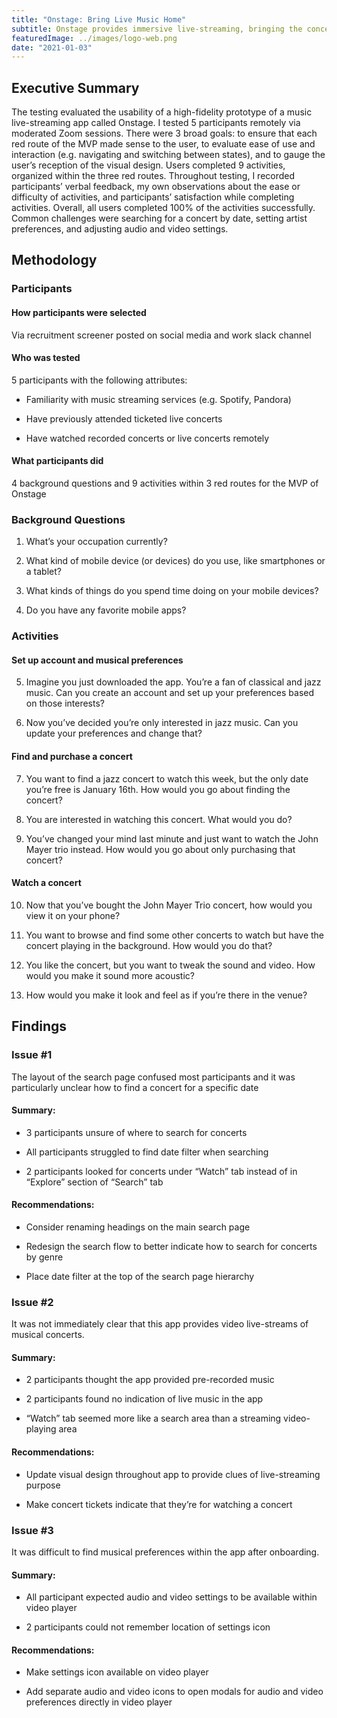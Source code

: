 ```yaml
---
title: "Onstage: Bring Live Music Home"
subtitle: Onstage provides immersive live-streaming, bringing the concert experience to music fans — in the comfort of their homes. 
featuredImage: ../images/logo-web.png
date: "2021-01-03"
---
```



## Executive Summary

The testing evaluated the usability of a high-fidelity prototype of a music live-streaming app called Onstage. I tested 5 participants remotely via moderated Zoom sessions. There were 3 broad goals: to ensure that each red route of the MVP made sense to the user, to evaluate ease of use and interaction (e.g. navigating and switching between states), and to gauge the user’s reception of the visual design. Users completed 9 activities, organized within the three red routes. Throughout testing, I recorded participants’ verbal feedback, my own observations about the ease or difficulty of activities, and participants’ satisfaction while completing activities. Overall, all users completed 100% of the activities successfully. Common challenges were searching for a concert by date, setting artist preferences, and adjusting audio and video settings.

## Methodology

### Participants

#### How participants were selected

Via recruitment screener posted on social media and work slack channel

#### Who was tested

5 participants with the following attributes:

-   Familiarity with music streaming services (e.g. Spotify, Pandora)
    
-   Have previously attended ticketed live concerts
    
-   Have watched recorded concerts or live concerts remotely
    

#### What participants did

4 background questions and 9 activities within 3 red routes for the MVP of Onstage

  

### Background Questions

1.  What’s your occupation currently?
    
2.  What kind of mobile device (or devices) do you use, like smartphones or a tablet?
    
3.  What kinds of things do you spend time doing on your mobile devices?
    
4.  Do you have any favorite mobile apps?
    

  

### Activities

#### Set up account and musical preferences

5.  Imagine you just downloaded the app. You’re a fan of classical and jazz music. Can you create an account and set up your preferences based on those interests?
    
6.  Now you’ve decided you’re only interested in jazz music. Can you update your preferences and change that?
    

#### Find and purchase a concert

7.  You want to find a jazz concert to watch this week, but the only date you’re free is January 16th. How would you go about finding the concert?
    
8.  You are interested in watching this concert. What would you do?
    
9.  You’ve changed your mind last minute and just want to watch the John Mayer trio instead. How would you go about only purchasing that concert?
    

#### Watch a concert

10.  Now that you’ve bought the John Mayer Trio concert, how would you view it on your phone?
    
11.  You want to browse and find some other concerts to watch but have the concert playing in the background. How would you do that?
    
12.  You like the concert, but you want to tweak the sound and video. How would you make it sound more acoustic?
    
13.  How would you make it look and feel as if you’re there in the venue?
    

  

## Findings

### Issue #1

The layout of the search page confused most participants and it was particularly unclear how to find a concert for a specific date

#### Summary:

-   3 participants unsure of where to search for concerts
    
-   All participants struggled to find date filter when searching
    
-   2 participants looked for concerts under “Watch” tab instead of in “Explore” section of “Search” tab
    

#### Recommendations:

-   Consider renaming headings on the main search page
    
-   Redesign the search flow to better indicate how to search for concerts by genre
    
-   Place date filter at the top of the search page hierarchy
    

  

### Issue #2

It was not immediately clear that this app provides video live-streams of musical concerts.

#### Summary:

-   2 participants thought the app provided pre-recorded music
    
-   2 participants found no indication of live music in the app
    
-   “Watch” tab seemed more like a search area than a streaming video-playing area
    

#### Recommendations:

-   Update visual design throughout app to provide clues of live-streaming purpose
    
-   Make concert tickets indicate that they’re for watching a concert
    

  

### Issue #3

It was difficult to find musical preferences within the app after onboarding.

#### Summary:

-   All participant expected audio and video settings to be available within video player
    
-   2 participants could not remember location of settings icon
    

#### Recommendations:

-   Make settings icon available on video player
    
-   Add separate audio and video icons to open modals for audio and video preferences directly in video player


